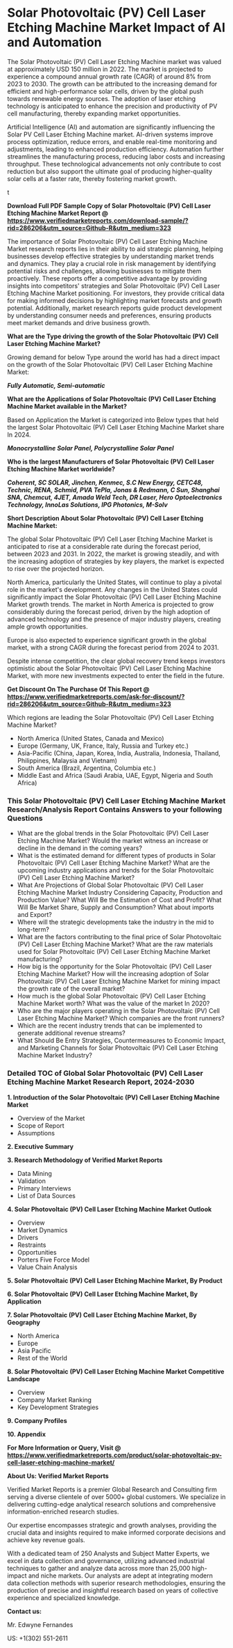 <meta name="title" content="Global Solar Photovoltaic (PV) Cell Laser Etching Machine Market Impact of AI and Automation"><meta name="description" content="The Solar Photovoltaic (PV) Cell Laser Etching Machine market was valued at approximately USD 150 million in 2022. The market is projected to experience a compound ann"><meta name="title" content="Solar Photovoltaic (PV) Cell Laser Etching Machine Market Size, Share, Scope, Trends, Growth, Opportunities, Analysis, Forecast"><h1>Solar Photovoltaic (PV) Cell Laser Etching Machine Market Impact of AI and Automation</h1><p>The Solar Photovoltaic (PV) Cell Laser Etching Machine market was valued at approximately USD 150 million in 2022. The market is projected to experience a compound annual growth rate (CAGR) of around 8% from 2023 to 2030. The growth can be attributed to the increasing demand for efficient and high-performance solar cells, driven by the global push towards renewable energy sources. The adoption of laser etching technology is anticipated to enhance the precision and productivity of PV cell manufacturing, thereby expanding market opportunities.</p><p>Artificial Intelligence (AI) and automation are significantly influencing the Solar PV Cell Laser Etching Machine market. AI-driven systems improve process optimization, reduce errors, and enable real-time monitoring and adjustments, leading to enhanced production efficiency. Automation further streamlines the manufacturing process, reducing labor costs and increasing throughput. These technological advancements not only contribute to cost reduction but also support the ultimate goal of producing higher-quality solar cells at a faster rate, thereby fostering market growth.</p>t</p><p id="" class=""><strong>Download Full PDF Sample Copy of Solar Photovoltaic (PV) Cell Laser Etching Machine Market Report @ <a href="https://www.verifiedmarketreports.com/download-sample/?rid=286206&utm_source=Github-R&utm_medium=323" target="_blank">https://www.verifiedmarketreports.com/download-sample/?rid=286206&utm_source=Github-R&utm_medium=323</a></strong></p><p>The importance of&nbsp;Solar Photovoltaic (PV) Cell Laser Etching Machine Market research reports lies in their ability to aid strategic planning, helping businesses develop effective strategies by understanding market trends and dynamics. They play a crucial role in risk management by identifying potential risks and challenges, allowing businesses to mitigate them proactively. These reports offer a competitive advantage by providing insights into competitors' strategies and Solar Photovoltaic (PV) Cell Laser Etching Machine Market positioning. For investors, they provide critical data for making informed decisions by highlighting market forecasts and growth potential. Additionally, market research reports guide product development by understanding consumer needs and preferences, ensuring products meet market demands and drive business growth.</p><p><strong>What are the&nbsp;Type driving the growth of the Solar Photovoltaic (PV) Cell Laser Etching Machine Market?</strong></p><p id="" class="">Growing demand for below Type around the world has had a direct impact on the growth of the Solar Photovoltaic (PV) Cell Laser Etching Machine Market:</p><em><strong>Fully Automatic, Semi-automatic</strong></em></p><strong>What are the&nbsp;Applications&nbsp;of Solar Photovoltaic (PV) Cell Laser Etching Machine Market available in the Market?</strong></p><p id="" class="">Based on Application the Market is categorized into Below types that held the largest Solar Photovoltaic (PV) Cell Laser Etching Machine Market share In 2024.</p><em><strong>Monocrystalline Solar Panel, Polycrystalline Solar Panel</strong></em></p><strong>Who is the largest Manufacturers of Solar Photovoltaic (PV) Cell Laser Etching Machine Market worldwide?</strong></p><p><em><strong>Coherent, SC SOLAR, Jinchen, Kenmec, S.C New Energy, CETC48, Technic, RENA, Schmid, PVA TePla, Jonas & Redmann, C Sun, Shanghai SNA, Chemcut, 4JET, Amada Weld Tech, DR Laser, Hero Optoelectronics Technology, InnoLas Solutions, IPG Photonics, M-Solv</strong></em></p><p id="" class=""><strong>Short Description About Solar Photovoltaic (PV) Cell Laser Etching Machine Market:</strong></p><p>The global Solar Photovoltaic (PV) Cell Laser Etching Machine Market is anticipated to rise at a considerable rate during the forecast period, between 2023 and 2031. In 2022, the market is growing steadily, and with the increasing adoption of strategies by key players, the market is expected to rise over the projected horizon.</p><p>North America, particularly the United States, will continue to play a pivotal role in the market's development. Any changes in the United States could significantly impact the Solar Photovoltaic (PV) Cell Laser Etching Machine Market growth trends. The market in North America is projected to grow considerably during the forecast period, driven by the high adoption of advanced technology and the presence of major industry players, creating ample growth opportunities.</p><p>Europe is also expected to experience significant growth in the global market, with a strong CAGR during the forecast period from 2024 to 2031.</p><p>Despite intense competition, the clear global recovery trend keeps investors optimistic about the Solar Photovoltaic (PV) Cell Laser Etching Machine Market, with more new investments expected to enter the field in the future.</p><p id="" class=""><strong>Get Discount On The Purchase Of This Report @ <a href="https://www.verifiedmarketreports.com/ask-for-discount/?rid=286206&utm_source=Github-R&utm_medium=323" target="_blank">https://www.verifiedmarketreports.com/ask-for-discount/?rid=286206&utm_source=Github-R&utm_medium=323</a></strong></p>Which regions are leading the Solar Photovoltaic (PV) Cell Laser Etching Machine Market?</p><ul><li>North America (United States, Canada and Mexico)</li><li>Europe (Germany, UK, France, Italy, Russia and Turkey etc.)</li><li>Asia-Pacific (China, Japan, Korea, India, Australia, Indonesia, Thailand, Philippines, Malaysia and Vietnam)</li><li>South America (Brazil, Argentina, Columbia etc.)</li><li>Middle East and Africa (Saudi Arabia, UAE, Egypt, Nigeria and South Africa)</li></ul><h3 id="" class="">This Solar Photovoltaic (PV) Cell Laser Etching Machine Market Research/Analysis Report Contains Answers to your following Questions</h3><ul><li>What are the global trends in the Solar Photovoltaic (PV) Cell Laser Etching Machine Market? Would the market witness an increase or decline in the demand in the coming years?</li><li>What is the estimated demand for different types of products in Solar Photovoltaic (PV) Cell Laser Etching Machine Market? What are the upcoming industry applications and trends for the Solar Photovoltaic (PV) Cell Laser Etching Machine Market?</li><li>What Are Projections of Global Solar Photovoltaic (PV) Cell Laser Etching Machine Market Industry Considering Capacity, Production and Production Value? What Will Be the Estimation of Cost and Profit? What Will Be Market Share, Supply and Consumption? What about imports and Export?</li><li>Where will the strategic developments take the industry in the mid to long-term?</li><li>What are the factors contributing to the final price of Solar Photovoltaic (PV) Cell Laser Etching Machine Market? What are the raw materials used for Solar Photovoltaic (PV) Cell Laser Etching Machine Market manufacturing?</li><li>How big is the opportunity for the Solar Photovoltaic (PV) Cell Laser Etching Machine Market? How will the increasing adoption of Solar Photovoltaic (PV) Cell Laser Etching Machine Market for mining impact the growth rate of the overall market?</li><li>How much is the global Solar Photovoltaic (PV) Cell Laser Etching Machine Market worth? What was the value of the market In 2020?</li><li>Who are the major players operating in the Solar Photovoltaic (PV) Cell Laser Etching Machine Market? Which companies are the front runners?</li><li>Which are the recent industry trends that can be implemented to generate additional revenue streams?</li><li>What Should Be Entry Strategies, Countermeasures to Economic Impact, and Marketing Channels for Solar Photovoltaic (PV) Cell Laser Etching Machine Market Industry?</li></ul><h3 id="" class="">Detailed TOC of Global Solar Photovoltaic (PV) Cell Laser Etching Machine Market Research Report, 2024-2030</h3><p id="" class=""><strong>1. Introduction of the Solar Photovoltaic (PV) Cell Laser Etching Machine Market</strong></p><ul><li>Overview of the Market</li><li>Scope of Report</li><li>Assumptions</li></ul><p id="" class=""><strong>2. Executive Summary</strong></p><p id="" class=""><strong>3. Research Methodology of Verified Market Reports</strong></p><ul><li>Data Mining</li><li>Validation</li><li>Primary Interviews</li><li>List of Data Sources</li></ul><p id="" class=""><strong>4. Solar Photovoltaic (PV) Cell Laser Etching Machine Market Outlook</strong></p><ul><li>Overview</li><li>Market Dynamics</li><li>Drivers</li><li>Restraints</li><li>Opportunities</li><li>Porters Five Force Model</li><li>Value Chain Analysis</li></ul><p id="" class=""><strong>5. Solar Photovoltaic (PV) Cell Laser Etching Machine Market, By Product</strong></p><p id="" class=""><strong>6. Solar Photovoltaic (PV) Cell Laser Etching Machine Market, By Application</strong></p><p id="" class=""><strong>7. Solar Photovoltaic (PV) Cell Laser Etching Machine Market, By Geography</strong></p><ul><li>North America</li><li>Europe</li><li>Asia Pacific</li><li>Rest of the World</li></ul><p id="" class=""><strong>8. Solar Photovoltaic (PV) Cell Laser Etching Machine Market Competitive Landscape</strong></p><ul><li>Overview</li><li>Company Market Ranking</li><li>Key Development Strategies</li></ul><p id="" class=""><strong>9. Company Profiles</strong></p><p id="" class=""><strong>10. Appendix</strong></p><p id="" class=""><strong>For More Information or Query, Visit @ <a href="https://www.verifiedmarketreports.com/product/solar-photovoltaic-pv-cell-laser-etching-machine-market/" target="_blank">https://www.verifiedmarketreports.com/product/solar-photovoltaic-pv-cell-laser-etching-machine-market/</a></strong></p><p id="" class=""><strong>About Us: Verified Market Reports</strong></p><p id="" class="">Verified Market Reports is a premier Global Research and Consulting firm serving a diverse clientele of over 5000+ global customers. We specialize in delivering cutting-edge analytical research solutions and comprehensive information-enriched research studies.</p><p id="" class="">Our expertise encompasses strategic and growth analyses, providing the crucial data and insights required to make informed corporate decisions and achieve key revenue goals.</p><p id="" class="">With a dedicated team of 250 Analysts and Subject Matter Experts, we excel in data collection and governance, utilizing advanced industrial techniques to gather and analyze data across more than 25,000 high-impact and niche markets. Our analysts are adept at integrating modern data collection methods with superior research methodologies, ensuring the production of precise and insightful research based on years of collective experience and specialized knowledge.</p><p id="" class=""><strong>Contact us:</strong></p><p id="" class="">Mr. Edwyne Fernandes</p><p id="" class="">US: +1(302) 551-2611</p>